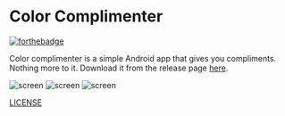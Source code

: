 # Color Complimenter

[![forthebadge](http://forthebadge.com/badges/built-with-love.svg)](http://forthebadge.com)

Color complimenter is a simple Android app that gives you compliments. Nothing more to it. Download it from the release page [here](https://github.com/fadelakin/ColorCompli/releases/tag/v1.0).

![screen](http://i.imgur.com/8AengbV.png "screenshot")
![screen](http://i.imgur.com/p2phFqV.png "screenshot")
![screen](http://i.imgur.com/m7vkyDV.png "screenshot")



[LICENSE](https://github.com/fadelakin/ColorCompli/blob/master/LICENSE.md)